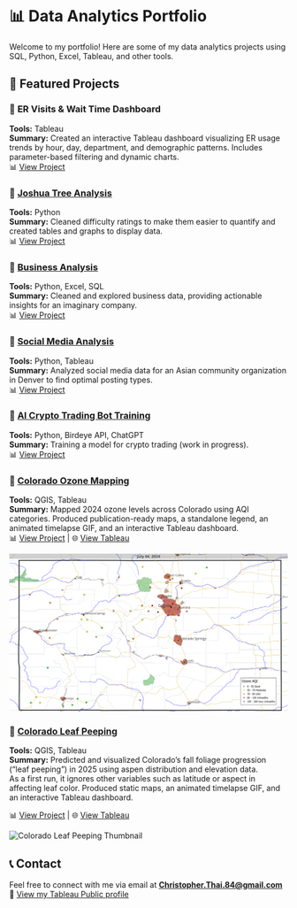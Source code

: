 # 📊 Data Analytics Portfolio

Welcome to my portfolio! Here are some of my data analytics projects using SQL, Python, Excel, Tableau, and other tools.

## 🚀 Featured Projects

### 🔹 **ER Visits & Wait Time Dashboard** 
**Tools:** Tableau  
**Summary:** Created an interactive Tableau dashboard visualizing ER usage trends by hour, day, department, and demographic patterns. Includes parameter-based filtering and dynamic charts.  
📊 [View Project](https://public.tableau.com/views/DashboardER/Dashboard?:language=en-US&:sid=&:redirect=auth&:display_count=n&:origin=viz_share_link)

### 🔹 [Joshua Tree Analysis](./project-1_Joshua_Tree/)
**Tools:** Python  
**Summary:** Cleaned difficulty ratings to make them easier to quantify and created tables and graphs to display data.  
📊 [View Project](./project-1_Joshua_Tree/readme.md)  

### 🔹 [Business Analysis](./project-2_midterm/)
**Tools:** Python, Excel, SQL  
**Summary:** Cleaned and explored business data, providing actionable insights for an imaginary company.  
📊 [View Project](./project-2_midterm/readme.md)  

### 🔹 [Social Media Analysis](./project-3_final_project/)
**Tools:** Python, Tableau  
**Summary:** Analyzed social media data for an Asian community organization in Denver to find optimal posting types.  
📊 [View Project](./project-3_final_project/readme.md)  

### 🔹 [AI Crypto Trading Bot Training](./project-4_AI_Crypto_Trading_Bot_Training/)
**Tools:** Python, Birdeye API, ChatGPT  
**Summary:** Training a model for crypto trading (work in progress).  
📊 [View Project](./project-4_AI_Crypto_Trading_Bot_Training/readme.md)  

### 🔹 [Colorado Ozone Mapping](./project-5_colorado_ozone_2024_qgis/)
**Tools:** QGIS, Tableau  
**Summary:** Mapped 2024 ozone levels across Colorado using AQI categories. Produced publication-ready maps, a standalone legend, an animated timelapse GIF, and an interactive Tableau dashboard.  
📊 [View Project](./project-5_colorado_ozone_2024_qgis/README.md) | 🌐 [View Tableau](https://public.tableau.com/app/profile/chris.thai/viz/Colorado2024OzoneLevels/COOzoneAQIValues2024)

![Colorado Ozone Map Thumbnail](project-5_colorado_ozone_2024_qgis/Colorado%20Air%20Pollution0185.png)

### 🍂 [Colorado Leaf Peeping](./Colorado_Leaf_Peeping/)

**Tools:** QGIS, Tableau  
**Summary:** Predicted and visualized Colorado’s fall foliage progression (“leaf peeping”) in 2025 using aspen distribution and elevation data.  
As a first run, it ignores other variables such as latitude or aspect in affecting leaf color. Produced static maps, an animated timelapse GIF, and an interactive Tableau dashboard.

📊 [View Project](./project-6_Leaf_Peeping_2025/README.md) | 🌐 [View Tableau](https://public.tableau.com/shared/3WCD23C5R?:display_count=n&:origin=viz_share_link)

![Colorado Leaf Peeping Thumbnail](project-6_Leaf_Peeping_2025/outputs/leaf_peeping_map.png)


## 📞 Contact
Feel free to connect with me via email at **Christopher.Thai.84@gmail.com**
🔗 [View my Tableau Public profile](https://public.tableau.com/app/profile/chris.thai)
